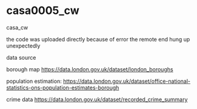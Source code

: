 # casa0005_cw
casa_cw

the code was uploaded directly because of error
the remote end hung up unexpectedly

data source

borough map
https://data.london.gov.uk/dataset/london_boroughs

population estimation:
https://data.london.gov.uk/dataset/office-national-statistics-ons-population-estimates-borough

crime data
https://data.london.gov.uk/dataset/recorded_crime_summary
